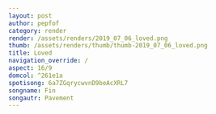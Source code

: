 ```yaml
---
layout: post
author: pepfof
category: render
render: /assets/renders/2019_07_06_loved.png
thumb: /assets/renders/thumb/thumb-2019_07_06_loved.png
title: Loved
navigation_override: /
aspect: 16/9
domcol: ^261e1a
spotisong: 6a7ZGqrycwvnD9beAcXRL7
songname: Fin
songautr: Pavement
---
```


<!--USER BEGIN 1-->

<!--USER END 1-->

<!--more-->
<!--USER BEGIN 2-->

<!--USER END 2-->

